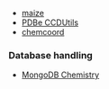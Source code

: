 - [maize](https://github.com/MolecularAI/maize)
- [PDBe CCDUtils](https://pdbeurope.github.io/ccdutils/)
- [chemcoord](https://github.com/mcocdawc/chemcoord)

### Database handling
- [MongoDB Chemistry](https://github.com/mcs07/mongodb-chemistry)
